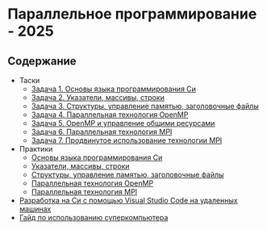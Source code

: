# Параллельное программирование - 2025

## Содержание

+ Таски
  + [Задача 1. Основы языка программирования Cи](tasks/task1.md)
  + [Задача 2. Указатели, массивы, строки](tasks/task2.md)
  + [Задача 3. Структуры, управление памятью, заголовочные файлы](tasks/task3.md)
  + [Задача 4. Параллельная технология OpenMP](tasks/task4.md)
  + [Задача 5. OpenMP и управление общими ресурсами](tasks/task5.md)
  + [Задача 6. Параллельная технология MPI](tasks/task6.md)
  + [Задача 7. Продвинутое использование технологии MPI](tasks/task7.md)
+ Практики
  + [Основы языка программирования Cи](practices/c_basics.md)
  + [Указатели, массивы, строки](practices/pointers_arrays.md)
  + [Структуры, управление памятью, заголовочные файлы](practices/memory_structs_etc.md)
  + [Параллельная технология OpenMP](practices/openmp.md)
  + [Параллельная технология MPI](practices/mpi.md)
+ [Разработка на Си с помощью Visual Studio Code на удаленных машинах](practices/vscode-remote-linux.md)
+ [Гайд по использованию суперкомпьютера](practices/supercomputer-guide.md)
